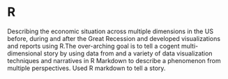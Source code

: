 # R
Describing the economic situation across multiple dimensions in the US before, during and after the Great Recession and developed visualizations and reports using R.The over-arching goal is to tell a cogent multi-dimensional story by using data from and a variety of data visualization techniques and narratives in R Markdown to describe a phenomenon from multiple perspectives. Used R markdown to tell a story.
